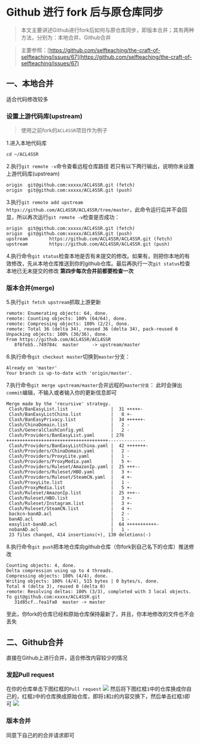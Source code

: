 # Github 进行 fork 后与原仓库同步


> 本文主要讲述Github进行fork后如何与原仓库同步，即版本合并；其有两种方法，分别为：本地合并、Github合并  

> 主要参照：[https://github.com/selfteaching/the-craft-of-selfteaching/issues/67](https://github.com/selfteaching/the-craft-of-selfteaching/issues/67)

## 一、本地合并
适合代码修改较多

### 设置上游代码库(upstream)
> 使用之前fork的`ACL4SSR`项目作为例子

1.进入本地代码库
```
cd ~/ACL4SSR
```
2.执行`git remote -v`命令查看远程仓库路径
若只有以下两行输出，说明你未设置上游代码库(upstream)
```
origin  git@github.com:xxxxx/ACL4SSR.git (fetch)
origin  git@github.com:xxxxx/ACL4SSR.git (push)
```
3.执行`git remote add upstream https://github.com/ACL4SSR/ACL4SSR/tree/master`，此命令运行后并不会回显，所以再次运行`git remote -v`检查是否成功：
```
origin  git@github.com:xxxxx/ACL4SSR.git (fetch)
origin  git@github.com:xxxxx/ACL4SSR.git (push)
upstream        https://github.com/ACL4SSR/ACL4SSR.git (fetch)
upstream        https://github.com/ACL4SSR/ACL4SSR.git (push)
```
4.执行命令`git status`检查本地是否有未提交的修改。如果有，则把你本地的有效修改，先从本地仓库推送到你的github仓库。最后再执行一次`git status`检查本地已无未提交的修改
**第四步每次合并前都要检查一次**
### 版本合并(merge)
5.执行`git fetch upstream`抓取上游更新
```
remote: Enumerating objects: 64, done.
remote: Counting objects: 100% (64/64), done.
remote: Compressing objects: 100% (2/2), done.
remote: Total 36 (delta 34), reused 36 (delta 34), pack-reused 0
Unpacking objects: 100% (36/36), done.
From https://github.com/ACL4SSR/ACL4SSR
   8f6feb5..749784c  master     -> upstream/master
```
6.执行命令`git checkout master`切换到`master`分支：
```
Already on 'master'
Your branch is up-to-date with 'origin/master'.
```
7.执行命令`git merge upstream/master`合并远程的`master分支`：
此时会弹出`commit`编辑，不输入或者输入你的更新信息即可
```
Merge made by the 'recursive' strategy.
 Clash/BanEasyList.list                |  31 +++++-
 Clash/BanEasyListChina.list           |   8 +-
 Clash/BanEasyPrivacy.list             |  34 ++++++-
 Clash/ChinaDomain.list                |   2 -
 Clash/GeneralClashConfig.yml          |   2 -
 Clash/Providers/BanEasyList.yaml      | 276 ++++++++++++++++++++++++++++++++++++++--------------
 Clash/Providers/BanEasyListChina.yaml |  42 +++++++-
 Clash/Providers/ChinaDomain.yaml      |   2 -
 Clash/Providers/ProxyLite.yaml        |   1 -
 Clash/Providers/ProxyMedia.yaml       |   5 +-
 Clash/Providers/Ruleset/AmazonIp.yaml |  25 +++--
 Clash/Providers/Ruleset/HBO.yaml      |   3 +-
 Clash/Providers/Ruleset/SteamCN.yaml  |   4 +-
 Clash/ProxyLite.list                  |   1 -
 Clash/ProxyMedia.list                 |   5 +-
 Clash/Ruleset/AmazonIp.list           |  25 +++--
 Clash/Ruleset/HBO.list                |   3 +-
 Clash/Ruleset/Instagram.list          |   3 +-
 Clash/Ruleset/SteamCN.list            |   4 +-
 backcn-banAD.acl                      |   2 -
 banAD.acl                             |   1 -
 easylist-banAD.acl                    |  64 +++++++++++-
 nobanAD.acl                           |   1 -
 23 files changed, 414 insertions(+), 130 deletions(-)
```
8.执行命令`git push`把本地仓库向github仓库（你fork到自己名下的仓库）推送修改
```
Counting objects: 4, done.
Delta compression using up to 4 threads.
Compressing objects: 100% (4/4), done.
Writing objects: 100% (4/4), 515 bytes | 0 bytes/s, done.
Total 4 (delta 3), reused 0 (delta 0)
remote: Resolving deltas: 100% (3/3), completed with 3 local objects.
To git@github.com:xxxxx/ACL4SSR.git
   31d85cf..fea1fa0  master -> master
```
至此，你fork的仓库已经和原始仓库保持最新了，并且，你本地修改的文件也不会丢失
## 二、Github合并
直接在Github上进行合并，适合修改内容较少的情况
### 发起Pull request
在你的仓库单击下图红框的`Pull request`
![](https://dig4.lwnlh.com/image/2022/05/14/15-1.png)
然后将下图红框`1`中的仓库换成你自己的，红框`2`中的仓库换成原始仓库，即将`1`和`2`的内容交换下，然后单击红框`3`即可
![](https://dig4.lwnlh.com/image/2022/05/14/15-2.png)
### 版本合并
同意下自己的的合并请求即可


